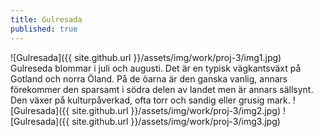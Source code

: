 ```yaml
---
title: Gulresada
published: true
---
```


![Gulresada]({{ site.github.url }}/assets/img/work/proj-3/img1.jpg)
Gulreseda blommar i juli och augusti. Det är en typisk vägkantsväxt på Gotland och norra Öland. På de öarna är den ganska vanlig, annars förekommer den sparsamt i södra delen av landet men är annars sällsynt. Den växer på kulturpåverkad, ofta torr och sandig eller grusig mark.
![Gulresada]({{ site.github.url }}/assets/img/work/proj-3/img2.jpg)
![Gulresada]({{ site.github.url }}/assets/img/work/proj-3/img3.jpg)
